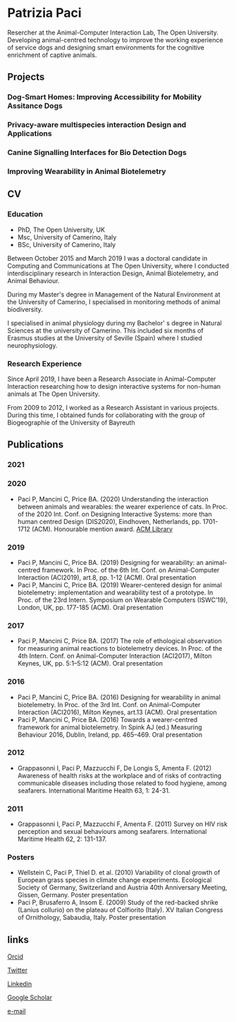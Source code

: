 # Patrizia Paci

Resercher at the Animal-Computer Interaction Lab, The Open University.
Developing animal-centred technology to improve the working experience of service dogs and designing smart environments for the cognitive enrichment of captive animals.


## Projects

### Dog-Smart Homes: Improving Accessibility for Mobility Assitance Dogs

### Privacy-aware multispecies interaction Design and Applications

### Canine Signalling Interfaces for Bio Detection Dogs

### Improving Wearability in Animal Biotelemetry

## CV

### Education

- PhD, The Open University, UK
- Msc, University of Camerino, Italy
- BSc, University of Camerino, Italy

Between October 2015 and March 2019 I was a doctoral candidate in Computing and Communications at The Open University, where I conducted interdisciplinary research in Interaction Design, Animal Biotelemetry, and Animal Behaviour.

During my Master's degree in Management of the Natural Environment at the University of Camerino, I specialised in monitoring methods of animal biodiversity.

I specialised in animal physiology during my Bachelor' s degree in Natural Sciences at the university of Camerino. This included six months of Erasmus studies at the University of Seville (Spain) where I studied neurophysiology.

### Research Experience
Since April 2019, I have been a Research Associate in Animal-Computer Interaction researching how to design interactive systems for non-human animals at The Open University.

From 2009 to 2012, I worked as a Research Assistant in various projects.
During this time, I obtained funds for collaborating with the group of Biogeographie of the University of Bayreuth

## Publications

### 2021

### 2020
- Paci P, Mancini C, Price BA. (2020) Understanding the interaction between animals and wearables: the wearer experience of cats. In Proc. of the 2020 Int. Conf. on Designing Interactive Systems: more than human centred Design (DIS2020), Eindhoven, Netherlands, pp. 1701-1712 (ACM). Honourable mention award. [ACM Library](https://dl.acm.org/doi/abs/10.1145/3357236.3395546)

### 2019
- Paci P, Mancini C, Price BA. (2019) Designing for wearability: an animal-centred framework. In Proc. of the 6th Int. Conf. on Animal-Computer Interaction (ACI2019), art.8, pp. 1-12 (ACM). Oral presentation
- Paci P, Mancini C, Price BA. (2019) Wearer-centered design for animal biotelemetry: implementation and wearability test of a prototype. In Proc. of the 23rd Intern. Symposium on Wearable Computers (ISWC’19), London, UK, pp. 177-185 (ACM). Oral presentation

### 2017
- Paci P, Mancini C, Price BA. (2017) The role of ethological observation for measuring animal reactions to biotelemetry devices. In Proc. of the 4th Intern. Conf. on Animal-Computer Interaction (ACI2017), Milton Keynes, UK, pp. 5:1–5:12 (ACM). Oral presentation

### 2016
- Paci P, Mancini C, Price BA. (2016) Designing for wearability in animal biotelemetry. In Proc. of the 3rd Int. Conf. on Animal-Computer Interaction (ACI2016), Milton Keynes, art.13 (ACM). Oral presentation
- Paci P, Mancini C, Price BA. (2016) Towards a wearer-centred framework for animal biotelemetry. In Spink AJ (ed.) Measuring Behaviour 2016, Dublin, Ireland, pp. 465–469. Oral presentation

### 2012
- Grappasonni I, Paci P, Mazzucchi F, De Longis S, Amenta F. (2012) Awareness of health risks at the workplace and of risks of contracting communicable diseases including those related to food hygiene, among seafarers. International Maritime Health 63, 1: 24-31.

### 2011
- Grappasonni I, Paci P, Mazzucchi F, Amenta F. (2011) Survey on HIV risk perception and sexual behaviours among seafarers. International Maritime Health 62, 2: 131-137.

### Posters
- Wellstein C, Paci P, Thiel D. et al. (2010) Variability of clonal growth of European grass species in climate change experiments. Ecological Society of Germany, Switzerland and Austria 40th Anniversary Meeting, Gissen, Germany. Poster presentation
- Paci P, Brusaferro A, Insom E. (2009) Study of the red-backed shrike (Lanius collurio) on the plateau of Colfiorito (Italy). XV Italian Congress of Ornithology, Sabaudia, Italy. Poster presentation

## links
[Orcid](https://orcid.org/0000-0002-6128-4516)

[Twitter](https://twitter.com/home?lang=it)

[Linkedin](https://www.linkedin.com/in/patrizia-paci-820614206/)

[Google Scholar](https://scholar.google.com/citations?user=4WNzUFYAAAAJ&hl=it)

[e-mail](patrizia.paci@open.ac.uk)
